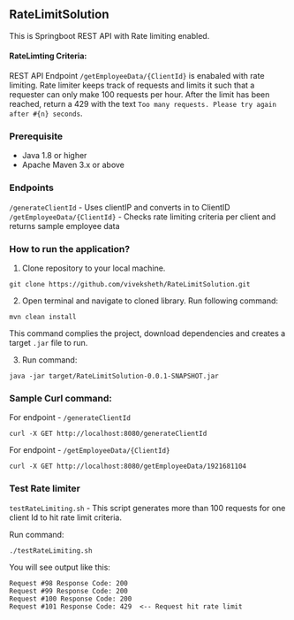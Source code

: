 ## RateLimitSolution

This is Springboot REST API with Rate limiting enabled. 

#### RateLimting Criteria: 
REST API Endpoint `/getEmployeeData/{ClientId}` is enabaled with rate limiting. Rate limiter keeps track of requests and limits it
such that a requester can only make 100 requests per hour. After the limit has been reached, return a 429 with the text `Too many requests. Please try again after #{n} seconds`.

### Prerequisite
- Java 1.8 or higher
- Apache Maven 3.x or above 

### Endpoints

`/generateClientId` - Uses clientIP and converts in to ClientID 
`/getEmployeeData/{ClientId}` - Checks rate limiting criteria per client and returns sample employee data 

### How to run the application? 

1. Clone repository to your local machine. 
```
git clone https://github.com/viveksheth/RateLimitSolution.git
```
2. Open terminal and navigate to cloned library. Run following command: 
```
mvn clean install 
```
This command complies the project, download dependencies and creates a target `.jar` file to run. 

3. Run command: 
```
java -jar target/RateLimitSolution-0.0.1-SNAPSHOT.jar
```

### Sample Curl command: 

For endpoint - `/generateClientId`
```
curl -X GET http://localhost:8080/generateClientId
```

For endpoint - `/getEmployeeData/{ClientId}`
```
curl -X GET http://localhost:8080/getEmployeeData/1921681104
```

### Test Rate limiter 

`testRateLimiting.sh` - This script generates more than 100 requests for one client Id to hit rate limit criteria. 

Run command: 
```
./testRateLimiting.sh
```
You will see output like this: 
```
Request #98 Response Code: 200
Request #99 Response Code: 200
Request #100 Response Code: 200  
Request #101 Response Code: 429  <-- Request hit rate limit 
```





